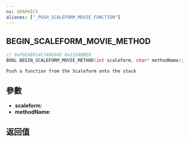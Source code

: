 ```yaml
---
ns: GRAPHICS
aliases: ["_PUSH_SCALEFORM_MOVIE_FUNCTION"]
---
```

## BEGIN_SCALEFORM_MOVIE_METHOD

```c
// 0xF6E48914C7A8694E 0x215ABBE8
BOOL BEGIN_SCALEFORM_MOVIE_METHOD(int scaleform, char* methodName);
```

```
Push a function from the Scaleform onto the stack  
```

## 參數
* **scaleform**: 
* **methodName**: 

## 返回值
